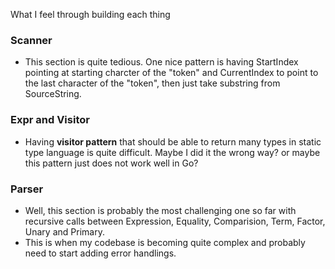 What I feel through building each thing
### Scanner
- This section is quite tedious. One nice pattern is having StartIndex pointing at starting charcter of the "token" and CurrentIndex to point to the last character of the "token", then just take substring from SourceString.

### Expr and Visitor 
- Having **visitor pattern** that should be able to return many types in static type language is quite difficult. Maybe I did it the wrong way? or maybe this pattern just does not work well in Go?

### Parser
- Well, this section is probably the most challenging one so far with recursive calls between Expression, Equality, Comparision, Term, Factor, Unary and Primary.
- This is when my codebase is becoming quite complex and probably need to start adding error handlings.

